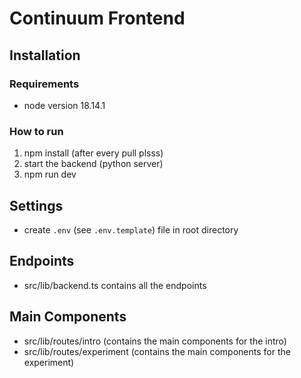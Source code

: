 # Continuum Frontend

## Installation

### Requirements

- node version 18.14.1

### How to run

1. npm install (after every pull plsss)
2. start the backend (python server)
3. npm run dev

## Settings

- create `.env` (see `.env.template`) file in root directory

## Endpoints
- src/lib/backend.ts contains all the endpoints

## Main Components
- src/lib/routes/intro (contains the main components for the intro)
- src/lib/routes/experiment (contains the main components for the experiment)
